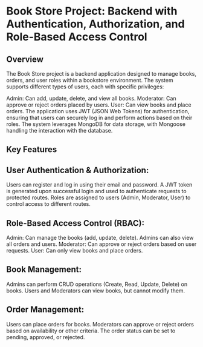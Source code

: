 # Book Store Project: Backend with Authentication, Authorization, and Role-Based Access Control
## Overview
The Book Store project is a backend application designed to manage books, orders, and user roles within a bookstore environment. The system supports different types of users, each with specific privileges:

Admin: Can add, update, delete, and view all books.
Moderator: Can approve or reject orders placed by users.
User: Can view books and place orders.
The application uses JWT (JSON Web Tokens) for authentication, ensuring that users can securely log in and perform actions based on their roles. The system leverages MongoDB for data storage, with Mongoose handling the interaction with the database.

## Key Features

## User Authentication & Authorization:

Users can register and log in using their email and password.
A JWT token is generated upon successful login and used to authenticate requests to protected routes.
Roles are assigned to users (Admin, Moderator, User) to control access to different routes.

## Role-Based Access Control (RBAC):

Admin: Can manage the books (add, update, delete). Admins can also view all orders and users.
Moderator: Can approve or reject orders based on user requests.
User: Can only view books and place orders.

## Book Management:

Admins can perform CRUD operations (Create, Read, Update, Delete) on books.
Users and Moderators can view books, but cannot modify them.

## Order Management:

Users can place orders for books.
Moderators can approve or reject orders based on availability or other criteria.
The order status can be set to pending, approved, or rejected.
